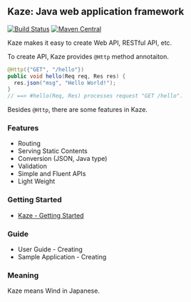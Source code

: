 ## Kaze: Java web application framework
[![Build Status](https://travis-ci.org/mamorum/kaze.svg?branch=master)](https://travis-ci.org/mamorum/kaze)
[![Maven Central](https://maven-badges.herokuapp.com/maven-central/com.github.mamorum/kaze/badge.svg)](https://maven-badges.herokuapp.com/maven-central/com.github.mamorum/kaze)

Kaze makes it easy to create Web API, RESTful API, etc. 

To create API, Kaze provides `@Http` method annotaiton. 

```java
@Http({"GET", "/hello"})
public void hello(Req req, Res res) {
  res.json("msg", "Hello World!");
}
// ==> #hello(Req, Res) processes request "GET /hello".
```

Besides `@Http`, there are some features in Kaze.


### Features
- Routing
- Serving Static Contents
- Conversion (JSON, Java type)
- Validation
- Simple and Fluent APIs
- Light Weight


### Getting Started
- [Kaze - Getting Started](getting-started.md)


### Guide
- User Guide - Creating
- Sample Application - Creating


### Meaning
Kaze means Wind in Japanese.
